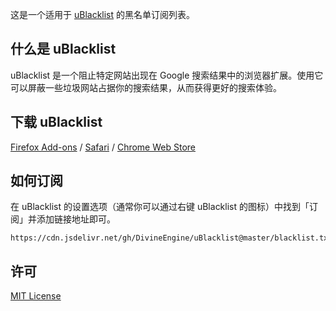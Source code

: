 这是一个适用于 [uBlacklist](https://github.com/iorate/uBlacklist/blob/master/README.md) 的黑名单订阅列表。

## 什么是 uBlacklist

uBlacklist 是一个阻止特定网站出现在 Google 搜索结果中的浏览器扩展。使用它可以屏蔽一些垃圾网站占据你的搜索结果，从而获得更好的搜索体验。

## 下载 uBlacklist

[Firefox Add-ons](https://addons.mozilla.org/en-US/firefox/addon/ublacklist/) / [Safari](https://apps.apple.com/app/apple-store/id1547912640) / [Chrome Web Store](https://chrome.google.com/webstore/detail/ublacklist/pncfbmialoiaghdehhbnbhkkgmjanfhe)

## 如何订阅

在 uBlacklist 的设置选项（通常你可以通过右键 uBlacklist 的图标）中找到「订阅」并添加链接地址即可。

```
https://cdn.jsdelivr.net/gh/DivineEngine/uBlacklist@master/blacklist.txt
```

## 许可

[MIT License](https://github.com/DivineEngine/uBlacklist/raw/master/LICENSE)